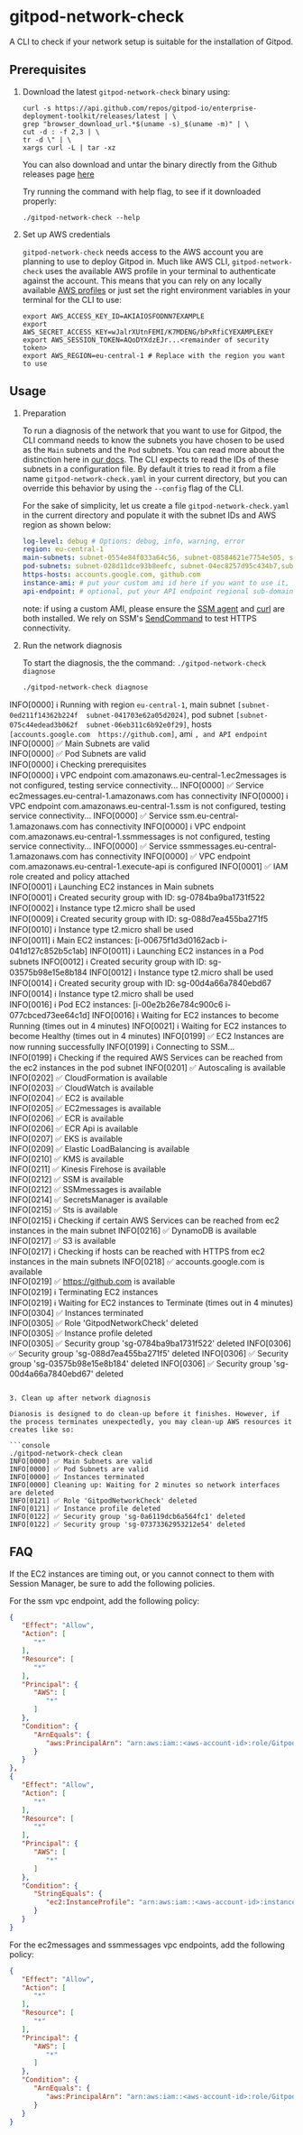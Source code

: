 # gitpod-network-check

A CLI to check if your network setup is suitable for the installation of Gitpod.

## Prerequisites

1. Download the latest `gitpod-network-check` binary using:
   ```
   curl -s https://api.github.com/repos/gitpod-io/enterprise-deployment-toolkit/releases/latest | \
   grep "browser_download_url.*$(uname -s)_$(uname -m)" | \
   cut -d : -f 2,3 | \
   tr -d \" | \
   xargs curl -L | tar -xz
   ```

   You can also download and untar the binary directly from the Github releases page [here](https://github.com/gitpod-io/enterprise-deployment-toolkit/releases/latest)

   Try running the command with help flag, to see if it downloaded properly:
   ```
   ./gitpod-network-check --help
   ```

2. Set up AWS credentials

   `gitpod-network-check` needs access to the AWS account you are planning to use to deploy Gitpod in. Much like AWS CLI, `gitpod-network-check` uses the available AWS profile in your terminal to authenticate against the account. This means that you can rely on any locally available [AWS profiles](https://docs.aws.amazon.com/cli/latest/userguide/cli-configure-files.html) or just set the right environment variables in your terminal for the CLI to use:
   ```
   export AWS_ACCESS_KEY_ID=AKIAIOSFODNN7EXAMPLE
   export AWS_SECRET_ACCESS_KEY=wJalrXUtnFEMI/K7MDENG/bPxRfiCYEXAMPLEKEY
   export AWS_SESSION_TOKEN=AQoDYXdzEJr...<remainder of security token>
   export AWS_REGION=eu-central-1 # Replace with the region you want to use
   ```

## Usage

1. Preparation

   To run a diagnosis of the network that you want to use for Gitpod, the CLI command needs to know the subnets you have chosen to be used as the `Main` subnets and the `Pod` subnets. You can read more about the distinction here in [our docs](https://www.gitpod.io/docs/enterprise/getting-started/networking#2-subnet-separation). The CLI expects to read the IDs of these subnets in a configuration file. By default it tries to read it from a file name `gitpod-network-check.yaml` in your current directory, but you can override this behavior by using the `--config` flag of the CLI.

   For the sake of simplicity, let us create a file `gitpod-network-check.yaml` in the current directory and populate it with the subnet IDs and AWS region as shown below:
   ```yaml
   log-level: debug # Options: debug, info, warning, error
   region: eu-central-1
   main-subnets: subnet-0554e84f033a64c56, subnet-08584621e7754e505, subnet-094c6fd68aea493b7
   pod-subnets: subnet-028d11dce93b8eefc, subnet-04ec8257d95c434b7,subnet-00a83550ce709f39c
   https-hosts: accounts.google.com, github.com
   instance-ami: # put your custom ami id here if you want to use it, otherwise it will using latest ubuntu AMI from aws
   api-endpoint: # optional, put your API endpoint regional sub-domain here to test connectivity, like when the execute-api vpc endpoint is not in the same account as Gitpod 
   ```

   note: if using a custom AMI, please ensure the [SSM agent](https://docs.aws.amazon.com/systems-manager/latest/userguide/manually-install-ssm-agent-linux.html) and [curl](https://curl.se/) are both installed. We rely on SSM's [SendCommand](https://docs.aws.amazon.com/code-library/latest/ug/ssm_example_ssm_SendCommand_section.html) to test HTTPS connectivity.

2. Run the network diagnosis

   To start the diagnosis, the the command: `./gitpod-network-check diagnose`

   ```console
   ./gitpod-network-check diagnose
INFO[0000] ℹ️  Running with region `eu-central-1`, main subnet `[subnet-0ed211f14362b224f  subnet-041703e62a05d2024]`, pod subnet `[subnet-075c44edead3b062f  subnet-06eb311c6b92e0f29]`, hosts `[accounts.google.com  https://github.com]`, ami ``, and API endpoint `` 
INFO[0000] ✅ Main Subnets are valid                     
INFO[0000] ✅ Pod Subnets are valid                      
INFO[0000] ℹ️  Checking prerequisites                   
INFO[0000] ℹ️  VPC endpoint com.amazonaws.eu-central-1.ec2messages is not configured, testing service connectivity... 
INFO[0000] ✅ Service ec2messages.eu-central-1.amazonaws.com has connectivity 
INFO[0000] ℹ️  VPC endpoint com.amazonaws.eu-central-1.ssm is not configured, testing service connectivity... 
INFO[0000] ✅ Service ssm.eu-central-1.amazonaws.com has connectivity 
INFO[0000] ℹ️  VPC endpoint com.amazonaws.eu-central-1.ssmmessages is not configured, testing service connectivity... 
INFO[0000] ✅ Service ssmmessages.eu-central-1.amazonaws.com has connectivity 
INFO[0000] ✅ VPC endpoint com.amazonaws.eu-central-1.execute-api is configured 
INFO[0001] ✅ IAM role created and policy attached       
INFO[0001] ℹ️  Launching EC2 instances in Main subnets  
INFO[0001] ℹ️  Created security group with ID: sg-0784ba9ba1731f522 
INFO[0002] ℹ️  Instance type t2.micro shall be used     
INFO[0009] ℹ️  Created security group with ID: sg-088d7ea455ba271f5 
INFO[0010] ℹ️  Instance type t2.micro shall be used     
INFO[0011] ℹ️  Main EC2 instances: [i-00675f1d3d0162acb i-041d127c852b5c1ab] 
INFO[0011] ℹ️  Launching EC2 instances in a Pod subnets 
INFO[0012] ℹ️  Created security group with ID: sg-03575b98e15e8b184 
INFO[0012] ℹ️  Instance type t2.micro shall be used     
INFO[0014] ℹ️  Created security group with ID: sg-00d4a66a7840ebd67 
INFO[0014] ℹ️  Instance type t2.micro shall be used     
INFO[0016] ℹ️  Pod EC2 instances: [i-00e2b26e784c900c6 i-077cbced73ee64c1d] 
INFO[0016] ℹ️  Waiting for EC2 instances to become Running (times out in 4 minutes) 
INFO[0021] ℹ️  Waiting for EC2 instances to become Healthy (times out in 4 minutes) 
INFO[0199] ✅ EC2 Instances are now running successfully 
INFO[0199] ℹ️  Connecting to SSM...                     
INFO[0199] ℹ️  Checking if the required AWS Services can be reached from the ec2 instances in the pod subnet 
INFO[0201] ✅ Autoscaling is available                   
INFO[0202] ✅ CloudFormation is available                
INFO[0203] ✅ CloudWatch is available                    
INFO[0204] ✅ EC2 is available                           
INFO[0205] ✅ EC2messages is available                   
INFO[0206] ✅ ECR is available                           
INFO[0206] ✅ ECR Api is available                       
INFO[0207] ✅ EKS is available                           
INFO[0209] ✅ Elastic LoadBalancing is available         
INFO[0210] ✅ KMS is available                           
INFO[0211] ✅ Kinesis Firehose is available              
INFO[0212] ✅ SSM is available                           
INFO[0212] ✅ SSMmessages is available                   
INFO[0214] ✅ SecretsManager is available                
INFO[0215] ✅ Sts is available                           
INFO[0215] ℹ️  Checking if certain AWS Services can be reached from ec2 instances in the main subnet 
INFO[0216] ✅ DynamoDB is available                      
INFO[0217] ✅ S3 is available                            
INFO[0217] ℹ️  Checking if hosts can be reached with HTTPS from ec2 instances in the main subnets 
INFO[0218] ✅ accounts.google.com is available           
INFO[0219] ✅ https://github.com is available            
INFO[0219] ℹ️  Terminating EC2 instances                
INFO[0219] ℹ️  Waiting for EC2 instances to Terminate (times out in 4 minutes) 
INFO[0304] ✅ Instances terminated                       
INFO[0305] ✅ Role 'GitpodNetworkCheck' deleted          
INFO[0305] ✅ Instance profile deleted                   
INFO[0305] ✅ Security group 'sg-0784ba9ba1731f522' deleted 
INFO[0306] ✅ Security group 'sg-088d7ea455ba271f5' deleted 
INFO[0306] ✅ Security group 'sg-03575b98e15e8b184' deleted 
INFO[0306] ✅ Security group 'sg-00d4a66a7840ebd67' deleted 
   ```

3. Clean up after network diagnosis

   Dianosis is designed to do clean-up before it finishes. However, if the process terminates unexpectedly, you may clean-up AWS resources it creates like so:

   ```console
   ./gitpod-network-check clean
   INFO[0000] ✅ Main Subnets are valid
   INFO[0000] ✅ Pod Subnets are valid
   INFO[0000] ✅ Instances terminated
   INFO[0000] Cleaning up: Waiting for 2 minutes so network interfaces are deleted
   INFO[0121] ✅ Role 'GitpodNetworkCheck' deleted
   INFO[0121] ✅ Instance profile deleted
   INFO[0122] ✅ Security group 'sg-0a6119dcb6a564fc1' deleted
   INFO[0122] ✅ Security group 'sg-07373362953212e54' deleted
   ```

## FAQ

If the EC2 instances are timing out, or you cannot connect to them with Session Manager, be sure to add the following policies.

For the ssm vpc endpoint, add the following policy:

```json
{
   "Effect": "Allow",
   "Action": [
      "*"
   ],
   "Resource": [
      "*"
   ],
   "Principal": {
      "AWS": [
         "*"
      ]
   },
   "Condition": {
      "ArnEquals": {
         "aws:PrincipalArn": "arn:aws:iam::<aws-account-id>:role/GitpodNetworkCheck"
      }
   }
},
{
   "Effect": "Allow",
   "Action": [
      "*"
   ],
   "Resource": [
      "*"
   ],
   "Principal": {
      "AWS": [
         "*"
      ]
   },
   "Condition": {
      "StringEquals": {
         "ec2:InstanceProfile": "arn:aws:iam::<aws-account-id>:instance-profile/GitpodNetworkCheck"
      }
   }
}
```

For the ec2messages and ssmmessages vpc endpoints, add the following policy:

```json
{
   "Effect": "Allow",
   "Action": [
      "*"
   ],
   "Resource": [
      "*"
   ],
   "Principal": {
      "AWS": [
         "*"
      ]
   },
   "Condition": {
      "ArnEquals": {
         "aws:PrincipalArn": "arn:aws:iam::<aws-account-id>:role/GitpodNetworkCheck"
      }
   }
}
```
